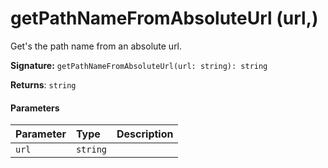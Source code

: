 # getPathNameFromAbsoluteUrl (url,)

Get's the path name from an absolute url. 


**Signature:** ``getPathNameFromAbsoluteUrl(url: string): string``

**Returns**: `string`



#### Parameters


| Parameter	   | Type    | Description |
|:-------------|:---------------|:------------|
| `url`    | `string` |  |

